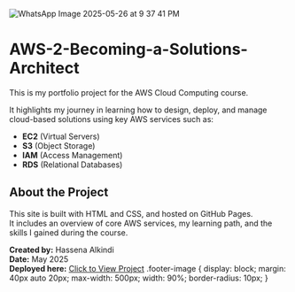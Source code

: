 ![WhatsApp Image 2025-05-26 at 9 37 41 PM](https://github.com/user-attachments/assets/3f713e37-3ca4-4048-a5d0-37db5206fbb6) 
# AWS-2-Becoming-a-Solutions-Architect

This is my portfolio project for the AWS Cloud Computing course.

It highlights my journey in learning how to design, deploy, and manage cloud-based solutions using key AWS services such as:

- **EC2** (Virtual Servers)
- **S3** (Object Storage)
- **IAM** (Access Management)
- **RDS** (Relational Databases)

## About the Project

This site is built with HTML and CSS, and hosted on GitHub Pages.  
It includes an overview of core AWS services, my learning path, and the skills I gained during the course.

**Created by:** Hassena Alkindi  
**Date:** May 2025  
**Deployed here:** [Click to View Project](https://halkindi31.github.io/AWS-2-Becoming-a-Solutions-Architect/)
.footer-image {
  display: block;
  margin: 40px auto 20px;
  max-width: 500px;
  width: 90%;
  border-radius: 10px;
}
